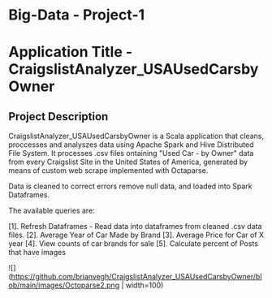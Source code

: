 # Big-Data - Project-1
# Application Title - CraigslistAnalyzer_USAUsedCarsbyOwner

## Project Description

CraigslistAnalyzer_USAUsedCarsbyOwner is a Scala application that cleans, proccesses and analyszes data using Apache Spark and Hive Distributed File System. It processes .csv files ontaining "Used Car - by Owner" data from every Craigslist Site in the United States of America, generated by means of custom web scrape implemented with Octaparse.

Data is cleaned to correct errors remove null data, and loaded into Spark Dataframes.

The available queries are:

[1]. Refresh Dataframes - Read data into dataframes from cleaned .csv data files.
[2]. Average Year of Car Made by Brand
[3]. Average Price for Car of X year
[4]. View counts of car brands for sale
[5]. Calculate percent of Posts that have images

![](https://github.com/brianvegh/CraigslistAnalyzer_USAUsedCarsbyOwner/blob/main/images/Octoparse2.png | width=100)
